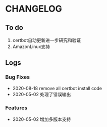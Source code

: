 # CHANGELOG

## To do

1. certbot自动更新进一步研究和验证
2. AmazonLinux支持

## Logs

### Bug Fixes

* 2020-08-18  remove all certbot install code
* 2020-05-02  处理了错误输出

### Features

* 2020-05-02  增加多版本支持
